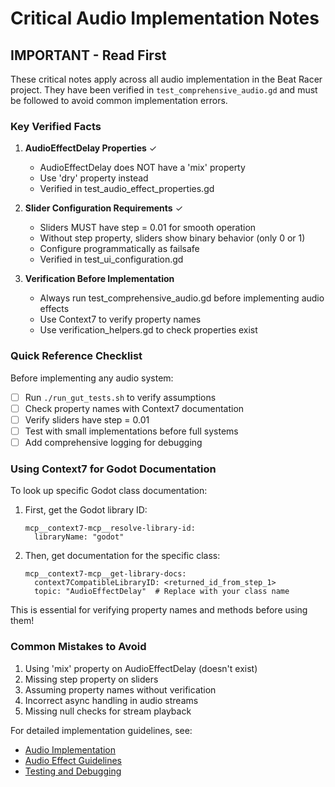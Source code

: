 # Critical Audio Implementation Notes

## IMPORTANT - Read First

These critical notes apply across all audio implementation in the Beat Racer project. They have been verified in `test_comprehensive_audio.gd` and must be followed to avoid common implementation errors.

### Key Verified Facts

1. **AudioEffectDelay Properties** ✓
   - AudioEffectDelay does NOT have a 'mix' property
   - Use 'dry' property instead
   - Verified in test_audio_effect_properties.gd

2. **Slider Configuration Requirements** ✓
   - Sliders MUST have step = 0.01 for smooth operation
   - Without step property, sliders show binary behavior (only 0 or 1)
   - Configure programmatically as failsafe
   - Verified in test_ui_configuration.gd

3. **Verification Before Implementation**
   - Always run test_comprehensive_audio.gd before implementing audio effects
   - Use Context7 to verify property names
   - Use verification_helpers.gd to check properties exist

### Quick Reference Checklist

Before implementing any audio system:
- [ ] Run `./run_gut_tests.sh` to verify assumptions
- [ ] Check property names with Context7 documentation
- [ ] Verify sliders have step = 0.01
- [ ] Test with small implementations before full systems
- [ ] Add comprehensive logging for debugging

### Using Context7 for Godot Documentation

To look up specific Godot class documentation:

1. First, get the Godot library ID:
   ```
   mcp__context7-mcp__resolve-library-id:
     libraryName: "godot"
   ```

2. Then, get documentation for the specific class:
   ```
   mcp__context7-mcp__get-library-docs:
     context7CompatibleLibraryID: <returned_id_from_step_1>
     topic: "AudioEffectDelay"  # Replace with your class name
   ```

This is essential for verifying property names and methods before using them!

### Common Mistakes to Avoid

1. Using 'mix' property on AudioEffectDelay (doesn't exist)
2. Missing step property on sliders
3. Assuming property names without verification
4. Incorrect async handling in audio streams
5. Missing null checks for stream playback

For detailed implementation guidelines, see:
- [Audio Implementation](audio-implementation.md)
- [Audio Effect Guidelines](audio-effect-guidelines.md)
- [Testing and Debugging](testing-debugging.md)